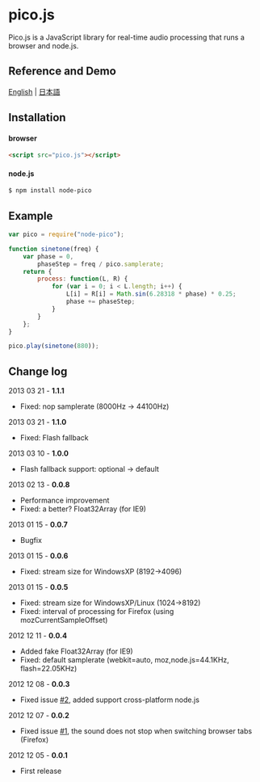 pico.js
=======

Pico.js is a JavaScript library for real-time audio processing that runs a browser and node.js.

Reference and Demo
------------------

[English](http://mohayonao.github.com/pico.js/) | [日本語](http://mohayonao.github.com/pico.js/index-ja.html)

Installation
------------

#### browser ####
```html
<script src="pico.js"></script>
```

#### node.js ####
```bash
$ npm install node-pico
```

Example
-------

```javascript
var pico = require("node-pico");

function sinetone(freq) {
    var phase = 0,
        phaseStep = freq / pico.samplerate;
    return {
        process: function(L, R) {
            for (var i = 0; i < L.length; i++) {
                L[i] = R[i] = Math.sin(6.28318 * phase) * 0.25;
                phase += phaseStep;
            }
        }
    };
}

pico.play(sinetone(880));
```

Change log
----------
2013 03 21 - **1.1.1**

* Fixed: nop samplerate (8000Hz -> 44100Hz)

2013 03 21 - **1.1.0**

* Fixed: Flash fallback

2013 03 10 - **1.0.0**

* Flash fallback support: optional -> default

2013 02 13 - **0.0.8**

* Performance improvement
* Fixed: a better? Float32Array (for IE9)

2013 01 15 - **0.0.7**

* Bugfix

2013 01 15 - **0.0.6**

* Fixed: stream size for WindowsXP (8192->4096)

2013 01 15 - **0.0.5**

* Fixed: stream size for WindowsXP/Linux (1024->8192)
* Fixed: interval of processing for Firefox (using mozCurrentSampleOffset)

2012 12 11 - **0.0.4**

* Added fake Float32Array (for IE9)
* Fixed: default samplerate (webkit=auto, moz,node.js=44.1KHz, flash=22.05KHz)

2012 12 08 - **0.0.3**

* Fixed issue [#2](https://github.com/mohayonao/pico.js/issues/2), added support cross-platform node.js

2012 12 07 - **0.0.2**

* Fixed issue [#1](https://github.com/mohayonao/pico.js/issues/1), the sound does not stop when switching browser tabs (Firefox)

2012 12 05 - **0.0.1**

* First release
